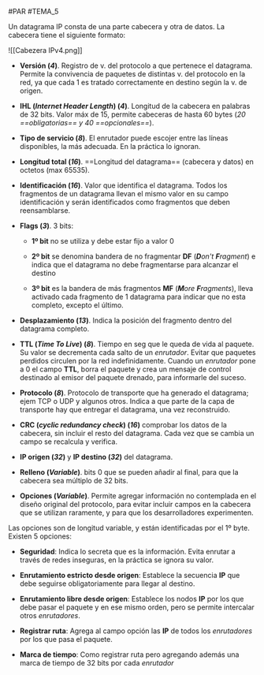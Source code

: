 #PAR #TEMA_5

Un datagrama IP consta de una parte cabecera y otra de datos. La cabecera tiene el siguiente formato:

![[Cabezera IPv4.png]]

* **Versión (*4*)**. Registro de v. del protocolo a que pertenece el datagrama. Permite la convivencia de paquetes de distintas v. del protocolo en la red, ya que cada 1 es tratado correctamente en destino según la v. de origen.

* **IHL (*Internet Header Length*) (*4*)**. Longitud de la cabecera en palabras de 32 bits. Valor máx de 15, permite cabeceras de hasta 60 bytes (*20 ==obligatorias== y 40 ==opcionales==*).

* **Tipo de servicio (*8*)**. El enrutador puede escojer entre las líneas disponibles, la más adecuada. En la práctica lo ignoran. 

* **Longitud total (*16*)**. ==Longitud del datagrama== (cabecera y datos) en octetos (max 65535). 

* **Identificación (*16*)**. Valor que identifica el datagrama. Todos los fragmentos de un datagrama llevan el mismo valor en su campo identificación y serán identificados como fragmentos que deben reensamblarse. 

* **Flags (*3*)**. 3 bits:

	* **1º bit** no se utiliza y debe estar fijo a valor 0
	
	* **2º bit** se denomina bandera de no fragmentar **DF** (***D**on't **F**ragment*) e indica que el datagrama no debe fragmentarse para alcanzar el destino
	
	* **3º bit** es la bandera de más fragmentos **MF** (***M**ore **F**ragments*), lleva activado cada fragmento de 1 datagrama para indicar que no esta completo, excepto el último. 

* **Desplazamiento (*13*)**. Indica la posición del fragmento dentro del datagrama completo. 

* **TTL (*Time To Live*) (*8*)**. Tiempo en seg que le queda de vida al paquete. Su valor se decrementa cada salto de un *enrutador*. Evitar que paquetes perdidos circulen por la red indefinidamente. Cuando un *enrutador* pone a 0 el campo **TTL**, borra el paquete y crea un mensaje de control destinado al emisor del paquete drenado, para informarle del suceso. 

* **Protocolo (*8*)**. Protocolo de transporte que ha generado el datagrama; ejem TCP o UDP y algunos otros. Indica a que parte de la capa de transporte hay que entregar el datagrama, una vez reconstruido. 

* **CRC (*cyclic redundancy check*) (*16*)** comprobar los datos de la cabecera, sin incluir el resto del datagrama. Cada vez que se cambia un campo se recalcula y verifica. 

* **IP origen (*32*)** y **IP destino (*32*)** del datagrama. 

* **Relleno (*Variable*)**. bits 0 que se pueden añadir al final, para que la cabecera sea múltiplo de 32 bits. 

* **Opciones (*Variable*)**. Permite agregar información no contemplada en el diseño original del protocolo, para evitar incluir campos en la cabecera que se utilizan raramente, y para que los desarrolladores experimenten.

Las opciones son de longitud variable, y están identificadas por el 1º byte. Existen 5 opciones: 

* **Seguridad**: Indica lo secreta que es la información. Evita enrutar a través de redes inseguras, en la práctica se ignora su valor. 

* **Enrutamiento estricto desde origen**: Establece la secuencia **IP** que debe seguirse obligatoriamente para llegar al destino. 

* **Enrutamiento libre desde origen**: Establece los nodos **IP** por los que debe pasar el paquete y en ese mismo orden, pero se permite intercalar otros *enrutadores*. 

* **Registrar ruta**: Agrega al campo opción las **IP** de todos los *enrutadores* por los que pasa el paquete.

* **Marca de tiempo**: Como registrar ruta pero agregando además una marca de tiempo de 32 bits por cada *enrutador*
